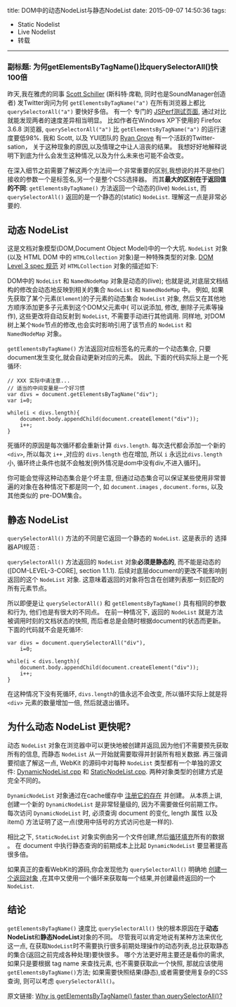 title: DOM中的动态NodeList与静态NodeList
date: 2015-09-07 14:50:36
tags:
- Static Nodelist
- Live Nodelist
- 转载
---

### 副标题:  为何getElementsByTagName()比querySelectorAll()快100倍 ###


昨天,我在雅虎的同事 [Scott Schiller](http://www.schillmania.com/) (斯科特·席勒, 同时也是SoundManager创造者) 发Twitter询问为何 `getElementsByTagName("a")` 在所有浏览器上都比 `querySelectorAll("a")` 要快好多倍。 有一个 专门的 [JSPerf测试页面](http://jsperf.com/queryselectorall-vs-getelementsbytagname), 通过对比就能发现两者的速度差异相当明显。 比如作者在Windows XP下使用的 Firefox 3.6.8 浏览器, `querySelectorAll("a")` 比 `getElementsByTagName("a")` 的运行速度要低98%. 我和 Scott, 以及 YUI团队的 [Ryan Grove](http://www.wonko.com/) 有一个活跃的Twitter-sation， 关于这种现象的原因,以及情理之中让人沮丧的结果。 我想好好地解释说明下到底为什么会发生这种情况,以及为什么未来也可能不会改变。

在深入细节之前需要了解这两个方法间一个非常重要的区别,我想说的并不是他们接收的参数一个是标签名,另一个是整个CSS选择器。 而其**最大的区别在于返回值的不同**: `getElementsByTagName()` 方法返回一个动态的(live) `NodeList`,  而 `querySelectorAll()` 返回的是一个静态的(static) `NodeList`. 理解这一点是非常必要的.

<!--more-->

## 动态 NodeList ##

这是文档对象模型(DOM,Document Object Model)中的一个大坑.  `NodeList` 对象(以及 HTML DOM 中的 `HTMLCollection` 对象)是一种特殊类型的对象. [DOM Level 3 spec 规范](http://www.w3.org/TR/DOM-Level-3-Core/core.html#td-live) 对 `HTMLCollection` 对象的描述如下:

DOM中的 `NodeList` 和 `NamedNodeMap` 对象是动态的(live); 
也就是说,对底层文档结构的修改会动态地反映到相关的集合 `NodeList` 和 `NamedNodeMap` 中。 例如, 如果先获取了某个元素(`Element`)的子元素的动态集合 `NodeList` 对象, 然后又在其他地方顺序添加更多子元素到这个DOM父元素中( 可以说添加, 修改, 删除子元素等操作), 这些更改将自动反射到 `NodeList`, 不需要手动进行其他调用. 同样地, 对DOM树上某个`Node`节点的修改,也会实时影响引用了该节点的 `NodeList` 和 `NamedNodeMap` 对象。

`getElementsByTagName()` 方法返回对应标签名的元素的一个动态集合, 只要document发生变化,就会自动更新对应的元素。 因此, 下面的代码实际上是一个死循环:

	// XXX 实际中请注意... 
	// 适当的中间变量是一个好习惯
	var divs = document.getElementsByTagName("div");
	var i=0;
	
	while(i < divs.length){
	    document.body.appendChild(document.createElement("div"));
	    i++;
	}

死循环的原因是每次循环都会重新计算 `divs.length`. 每次迭代都会添加一个新的 `<div>`, 所以每次 `i++` ,对应的 `divs.length` 也在增加, 所以 `i` 永远比`divs.length`小, 循环终止条件也就不会触发[例外情况是dom中没有div,不进入循环]。

你可能会觉得这种动态集合是个坏主意, 但通过动态集合可以保证某些使用非常普遍的对象在各种情况下都是同一个, 如 `document.images` , `document.forms`, 以及其他类似的 pre-DOM集合。


## 静态 NodeList ##

`querySelectorAll()` 方法的不同是它返回一个静态的 `NodeList`. 这是表示的 选择器API规范 :

`querySelectorAll()` 方法返回的 `NodeList` 对象**必须是静态的**, 而不能是动态的([DOM-LEVEL-3-CORE], section 1.1.1). 后续对底层document的更改不能影响到返回的这个 `NodeList` 对象. 这意味着返回的对象将包含在创建列表那一刻匹配的所有元素节点。

所以即便是让 `querySelectorAll()` 和  `getElementsByTagName()` 具有相同的参数和行为, 他们也是有很大的不同点。 在前一种情况下, 返回的 `NodeList` 就是方法被调用时刻的文档状态的快照, 而后者总是会随时根据document的状态而更新。 下面的代码就不会是死循环:


	var divs = document.querySelectorAll("div"),
	    i=0;
	
	while(i < divs.length){
	    document.body.appendChild(document.createElement("div"));
	    i++;
	}


在这种情况下没有死循环, `divs.length`的值永远不会改变, 所以循环实际上就是将 `<div>` 元素的数量增加一倍, 然后就退出循环。


## 为什么动态 NodeList 更快呢? ##

动态 `NodeList` 对象在浏览器中可以更快地被创建并返回,因为他们不需要预先获取所有的信息, 而静态 `NodeList` 从一开始就需要取得并封装所有相关数据. 再三强调要彻底了解这一点, WebKit 的源码中对每种 `NodeList` 类型都有一个单独的源文件: [DynamicNodeList.cpp](http://trac.webkit.org/browser/trunk/WebCore/dom/DynamicNodeList.cpp) 和 [StaticNodeList.cpp](http://trac.webkit.org/browser/trunk/WebCore/dom/StaticNodeList.cpp). 两种对象类型的创建方式是完全不同的。

`DynamicNodeList` 对象通过在cache缓存中 [注册它的存在](http://trac.webkit.org/browser/trunk/WebCore/dom/DynamicNodeList.cpp?rev=41093#L48) 并创建。 从本质上讲, 创建一个新的 `DynamicNodeList` 是非常轻量级的, 因为不需要做任何前期工作。 每次访问 `DynamicNodeList` 时, 必须查询 document 的变化, length 属性 以及 item() 方法证明了这一点(使用中括号的方式访问也是一样的).

相比之下, `StaticNodeList` 对象实例由另一个文件创建,然后[循环填充](http://trac.webkit.org/browser/trunk/WebCore/dom/SelectorNodeList.cpp?rev=41093#L61)所有的数据 。 在 document 中执行静态查询的前期成本上比起 `DynamicNodeList` 要显著提高很多倍。

如果真正的查看WebKit的源码,你会发现他为 `querySelectorAll()` 明确地 [创建一个返回对象](http://trac.webkit.org/browser/trunk/WebCore/dom/SelectorNodeList.cpp?rev=41093#L61) ,在其中又使用一个循环来获取每一个结果,并创建最终返回的一个 `NodeList`.

## 结论 ##

`getElementsByTagName()` 速度比 `querySelectorAll()` 快的根本原因在于**动态NodeList**和**静态NodeList**对象的不同。 尽管我可以肯定地说有某种方法来优化这一点, 在获取`NodeList`时不需要执行很多前期处理操作的动态列表,总比获取静态的集合(返回之前完成各种处理)要快很多。 哪个方法更好用主要还是看你的需求, 如果只是要根据 tag name 来查找元素, 也不需要获取此一个快照, 那就应该使用 `getElementsByTagName()`方法; 如果需要快照结果(静态),或者需要使用复杂的CSS查询, 则可以考虑 `querySelectorAll()`。


原文链接: [Why is getElementsByTagName() faster than querySelectorAll()?](http://www.nczonline.net/blog/2010/09/28/why-is-getelementsbytagname-faster-that-queryselectorall/)